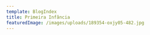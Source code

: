 ```yaml
---
template: BlogIndex
title: Primeira Infância
featuredImage: /images/uploads/189354-oxjy05-482.jpg
---
```


